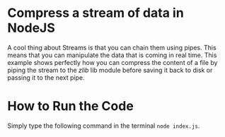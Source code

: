# Compress a stream of data in NodeJS

A cool thing about Streams is that you can chain them using pipes. This means that you can manipulate the data that is coming in real time. This example shows perfectly how you can compress the content of a file by piping the stream to the *zlib* lib module before saving it back to disk or passing it to the next pipe.

# How to Run the Code

Simply type the following command in the terminal `node index.js`.
